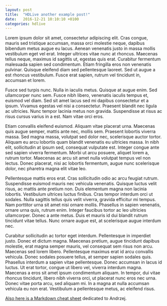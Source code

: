 ```yaml
---
layout: post
title:  "HDLive another example post!"
date:   2016-12-21 10:10:10 +0100
categories: hdlive
---
```

Lorem ipsum dolor sit amet, consectetur adipiscing elit. Cras congue, mauris sed tristique accumsan, massa orci molestie neque, dapibus bibendum metus augue eu lacus. Aenean venenatis justo in massa mollis vestibulum eget vel erat. Integer ultrices vitae nunc at rhoncus. Maecenas tellus neque, maximus id sagittis ut, egestas quis erat. Curabitur fermentum malesuada sapien sed condimentum. Etiam fringilla eros non venenatis pulvinar. Quisque eleifend diam sed pellentesque laoreet. Sed ut augue a est rhoncus vestibulum. Fusce erat sapien, rutrum vel tincidunt in, accumsan et lorem.

Fusce sed turpis nunc. Nulla in iaculis metus. Quisque at augue enim. Sed ullamcorper nunc sem. Fusce nibh libero, venenatis iaculis tempus et, euismod vel diam. Sed sit amet lacus sed mi dapibus consectetur et a ipsum. Vivamus egestas vel nisi a consectetur. Praesent blandit nec ligula ac ultricies. Nunc tempor lacinia metus non gravida. Suspendisse at risus ac risus cursus varius in a est. Nam vitae orci eros.

Etiam convallis eleifend euismod. Aliquam vitae placerat urna. Maecenas quis augue semper, mattis ante nec, mollis sem. Praesent lobortis viverra massa. Sed magna massa, volutpat sed dolor nec, scelerisque auctor tortor. Aliquam eu arcu lobortis quam blandit venenatis eu ultricies massa. In nibh elit, sollicitudin at ipsum sed, consequat vulputate est. Integer congue ante sed sapien viverra fermentum. Morbi ut arcu posuere, aliquet lorem a, rutrum tortor. Maecenas ac arcu sit amet nulla volutpat tempus vel non lectus. Donec placerat, nisi ac lobortis fermentum, augue nunc scelerisque dolor, nec pharetra magna elit vitae leo.

Pellentesque mattis eros erat. Cras sollicitudin odio ac arcu feugiat rutrum. Suspendisse euismod mauris nec vehicula venenatis. Quisque luctus velit risus, ac mattis ante pretium non. Duis elementum magna non lacinia lobortis. Vestibulum ultrices luctus finibus. Cras tempor interdum orci ut sodales. Nulla sagittis tellus quis velit viverra, gravida efficitur mi tempus. Nam porttitor urna sit amet nisi ornare mollis. Phasellus in sapien venenatis, ornare urna quis, rutrum enim. Integer faucibus tortor ac leo ultricies ullamcorper. Donec a ante metus. Duis et mauris id dui blandit rutrum tincidunt vitae tellus. Nunc ornare augue est, at scelerisque augue interdum nec.

Curabitur sollicitudin ac tortor eget interdum. Pellentesque in imperdiet justo. Donec et dictum magna. Maecenas pretium, augue tincidunt dapibus molestie, erat magna semper mauris, vel consequat sem risus non arcu. Maecenas sed lorem libero. Pellentesque maximus erat id arcu convallis vehicula. Donec sodales posuere tellus, at semper sapien sodales quis. Phasellus interdum a sapien vitae pellentesque. Donec accumsan in lacus id luctus. Ut erat tortor, congue ut libero vel, viverra interdum magna. Maecenas a eros sit amet ipsum condimentum aliquam. In tempor, dui vitae rhoncus tincidunt, libero nibh viverra orci, ut placerat nunc eros nec urna. Donec vitae porta arcu, sed aliquam mi. In a magna at nulla accumsan vehicula eu non erat. Vestibulum a pellentesque metus, ac eleifend risus.

[Also here is a Markdown cheat sheet](https://github.com/adam-p/markdown-here/wiki/Markdown-Cheatsheet) dedicated to Andrzej.
